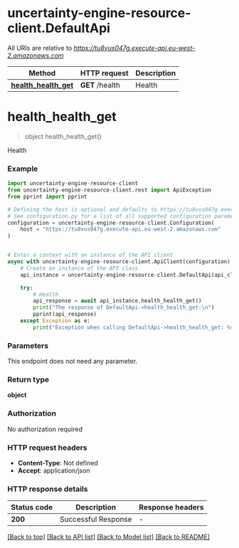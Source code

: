 # uncertainty-engine-resource-client.DefaultApi

All URIs are relative to *https://tu8vus047g.execute-api.eu-west-2.amazonaws.com*

Method | HTTP request | Description
------------- | ------------- | -------------
[**health_health_get**](DefaultApi.md#health_health_get) | **GET** /health | Health


# **health_health_get**
> object health_health_get()

Health

### Example


```python
import uncertainty-engine-resource-client
from uncertainty-engine-resource-client.rest import ApiException
from pprint import pprint

# Defining the host is optional and defaults to https://tu8vus047g.execute-api.eu-west-2.amazonaws.com
# See configuration.py for a list of all supported configuration parameters.
configuration = uncertainty-engine-resource-client.Configuration(
    host = "https://tu8vus047g.execute-api.eu-west-2.amazonaws.com"
)


# Enter a context with an instance of the API client
async with uncertainty-engine-resource-client.ApiClient(configuration) as api_client:
    # Create an instance of the API class
    api_instance = uncertainty-engine-resource-client.DefaultApi(api_client)

    try:
        # Health
        api_response = await api_instance.health_health_get()
        print("The response of DefaultApi->health_health_get:\n")
        pprint(api_response)
    except Exception as e:
        print("Exception when calling DefaultApi->health_health_get: %s\n" % e)
```



### Parameters

This endpoint does not need any parameter.

### Return type

**object**

### Authorization

No authorization required

### HTTP request headers

 - **Content-Type**: Not defined
 - **Accept**: application/json

### HTTP response details

| Status code | Description | Response headers |
|-------------|-------------|------------------|
**200** | Successful Response |  -  |

[[Back to top]](#) [[Back to API list]](../README.md#documentation-for-api-endpoints) [[Back to Model list]](../README.md#documentation-for-models) [[Back to README]](../README.md)

